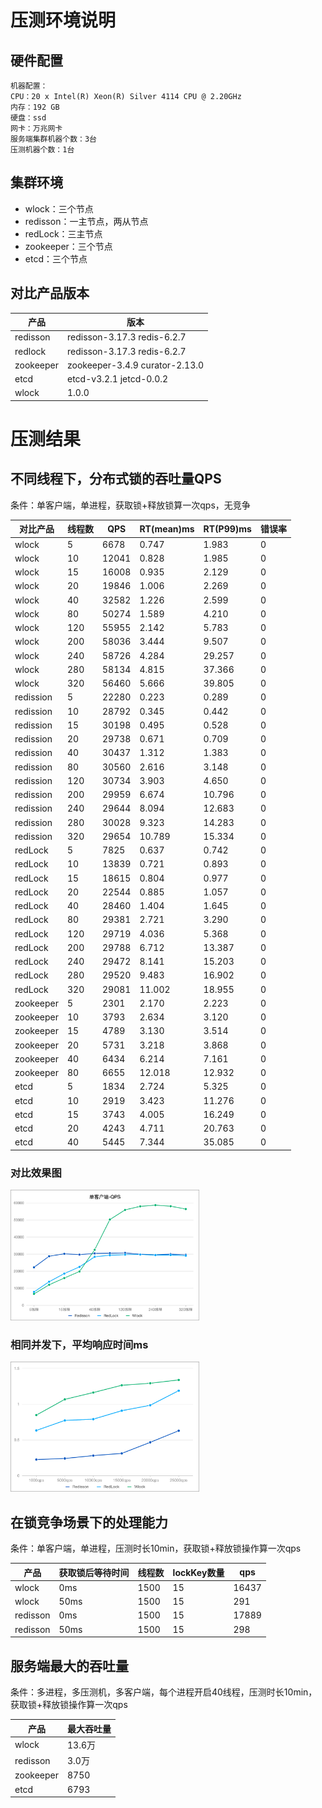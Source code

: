 # 压测环境说明
## 硬件配置
```
机器配置：
CPU：20 x Intel(R) Xeon(R) Silver 4114 CPU @ 2.20GHz  
内存：192 GB  
硬盘：ssd  
网卡：万兆网卡  
服务端集群机器个数：3台
压测机器个数：1台
```

## 集群环境
- wlock：三个节点
- redisson：一主节点，两从节点
- redLock：三主节点
- zookeeper：三个节点
- etcd：三个节点
## 对比产品版本
| 产品  |  版本 |
| ------------ | ------------ |
| redisson  | redisson-3.17.3  redis-6.2.7  |
| redlock  | redisson-3.17.3  redis-6.2.7  |
| zookeeper  | zookeeper-3.4.9  curator-2.13.0  |
| etcd  | etcd-v3.2.1  jetcd-0.0.2  |
| wlock  | 1.0.0  |


# 压测结果

## 不同线程下，分布式锁的吞吐量QPS
条件：单客户端，单进程，获取锁+释放锁算一次qps，无竞争

|  对比产品 | 线程数  | QPS  | RT(mean)ms  | RT(P99)ms  | 错误率  |
| ------------ | ------------ | ------------ | ------------ | ------------ | ------------ |
|  wlock |  5 | 6678  | 0.747  | 1.983  |  0 |
| wlock  | 10  | 12041  | 0.828  | 1.985  | 0  |
|  wlock | 15  |  16008 | 0.935  | 2.129  | 0  |
| wlock  | 20  | 19846  | 1.006  | 2.269  | 0  |
| wlock  | 40  | 32582  | 1.226  | 2.599  | 0  |
|  wlock | 80  | 50274  | 1.589  | 4.210  |  0 |
|  wlock | 120  | 55955  |  2.142 |  5.783 | 0  |
|  wlock | 200  | 58036  | 3.444  | 9.507  | 0  |
| wlock  |  240 |  58726 | 4.284  |  29.257 | 0  |
| wlock  |  280| 58134  | 4.815  | 37.366  |  0 |
|  wlock | 320  |  56460 | 5.666  | 39.805  | 0  |
|  redission | 5  | 22280  | 0.223  | 0.289  | 0  |
|  redission |  10 | 28792  |  0.345 | 0.442  | 0  |
| redission  | 15  | 30198  |  0.495 |  0.528 | 0  |
| redission  | 20  | 29738  | 0.671  |  0.709 |  0 |
| redission  |  40 | 30437  | 1.312  | 1.383  |  0 |
|  redission |  80 | 30560  |  2.616 | 3.148  |  0 |
|redission   | 120  | 30734  | 3.903  | 4.650  | 0  |
|  redission |  200 | 29959  | 6.674  | 10.796  | 0  |
|redission   | 240  | 29644  | 8.094 | 12.683  |  0 |
| redission  | 280  |  30028 |  9.323 |  14.283 | 0  |
|  redission | 320  | 29654  | 10.789  | 15.334  | 0  |
| redLock  | 5  | 7825  | 0.637  | 0.742  |  0 |
|  redLock | 10  | 13839  | 0.721  | 0.893  | 0  |
| redLock  | 15  | 18615  | 0.804  | 0.977  | 0  |
| redLock  |  20 | 22544  |  0.885 | 1.057  | 0  |
| redLock  | 40  | 28460  |  1.404 | 1.645  | 0  |
| redLock  | 80  | 29381  | 2.721  | 3.290  | 0  |
|  redLock | 120  | 29719  | 4.036  |5.368   | 0  |
| redLock  | 200  | 29788  | 6.712  | 13.387  | 0  |
| redLock  | 240  | 29472  | 8.141  | 15.203  | 0  |
| redLock  | 280  | 29520  | 9.483  |  16.902 | 0  |
| redLock  | 320  | 29081  | 11.002  | 18.955  | 0 |
|  zookeeper | 5  | 2301  | 2.170  | 2.223  | 0 |
| zookeeper  | 10  | 3793  | 2.634  | 3.120  | 0 |
| zookeeper  | 15  |  4789 | 3.130  | 3.514  |0  |
| zookeeper  | 20  | 5731  | 3.218  | 3.868  | 0 |
| zookeeper  | 40  | 6434  | 6.214  | 7.161  | 0 |
|  zookeeper | 80  | 6655  | 12.018  | 12.932  |0  |
| etcd  |  5 | 1834  | 2.724  |  5.325 | 0 |
|  etcd | 10  | 2919  |  3.423 | 11.276 | 0 |
|  etcd | 15  | 3743  | 4.005  | 16.249  |0  |
| etcd  |  20 | 4243  | 4.711  | 20.763  |0  |
| etcd  | 40  | 5445  | 7.344  | 35.085  | 0 |

### 对比效果图
<img src="img/qps.png" height="60%" width="60%" />

### 相同并发下，平均响应时间ms

<img src="img/rt.png" height="60%" width="60%" />

## 在锁竞争场景下的处理能力

条件：单客户端，单进程，压测时长10min，获取锁+释放锁操作算一次qps

| 产品  | 获取锁后等待时间  |   线程数|  lockKey数量 |  qps |
| ------------ | ------------ | ------------ | ------------ | ------------ |
| wlock  | 0ms  |   1500| 15  | 16437  |
|  wlock |  50ms |   1500|   15  | 291|
|  redisson |  0ms | 1500  |  15| 17889  |
| redisson  | 50ms  |  1500 |  15 | 298 |

## 服务端最大的吞吐量
条件：多进程，多压测机，多客户端，每个进程开启40线程，压测时长10min，获取锁+释放锁操作算一次qps

|  产品 |  最大吞吐量 |
| ------------ | ------------ |
|  wlock |  13.6万 |
|  redisson | 3.0万  |
| zookeeper  | 8750  |
|  etcd | 6793  |

